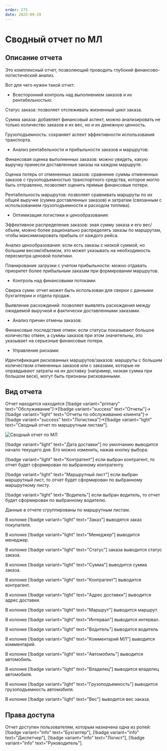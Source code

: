 ```yaml
---
order: 275
date: 2025-09-29
---
```

# Сводный отчет по МЛ

## Описание отчета

Это  комплексный отчет, позволяющий проводить глубокий финансово-логистический анализ.

Вот для чего нужен такой отчет:

- Всесторонний контроль над выполнением заказов и их рентабельностью:

Статус заказа: позволяет отслеживать жизненный цикл заказа.

Сумма заказа: добавляет финансовый аспект, можно анализировать не только количество заказов и их вес, но и их денежную ценность.

Грузоподъемность: сохраняет аспект эффективности использования транспорта.

- Анализ рентабельности и прибыльности заказов и маршрутов:

Финансовая оценка выполненных заказов: можно увидеть, какую выручку принесли доставленные заказы на каждом маршруте.

Оценка потерь от отмененных заказов: сравнение суммы отмененных заказов с грузоподъемностью транспортного средства, которое могло быть отправлено, позволяет оценить прямые финансовые потери.

Рентабельность маршрутов: позволяет сравнивать маршруты по их общей выручке (сумма доставленных заказов) и затратам (связанным с использованием грузоподъемности и расходом топлива).

- Оптимизация логистики и ценообразования:

Эффективное распределение заказов: зная сумму заказа и его вес/объем, можно более рационально распределять заказы по маршрутам, чтобы максимизировать прибыль от каждого рейса.

Анализ ценообразования: если есть заказы с низкой суммой, но большим весом/объемом, это может указывать на необходимость пересмотра ценовой политики.

Планирование загрузки с учетом прибыльности: можно отдавать приоритет более прибыльным заказам при формировании маршрутов.

- Контроль над финансовыми потоками:

Сверка сумм: отчет может быть использован для сверки с данными бухгалтерии и отдела продаж.

Выявление расхождений: позволяет выявлять расхождения между ожидаемой выручкой и фактически доставленными заказами.

- Анализ причин отмены заказов:

Финансовые последствия отмен: если статусы показывают большое количество отмен, а суммы заказов при этом значительны, это указывает на серьезные финансовые потери.

- Управление рисками:

Идентификация рискованных маршрутов/заказов: маршруты с большим количеством отмененных заказов или с заказами, которые не оправдывают затраты на их доставку (например, низкая сумма при большом весе), могут быть признаны рискованными.

## Вид отчета

Отчет находится находится [!badge variant="primary" text="Обслуживание"]->[!badge variant="success" text="Отчеты"]->[!badge variant="light" text="Отчеты по обслуживанию клиента"]->[!badge variant="success" text="Логистика"]->[!badge variant="light" text="Сводный отчет по маршрутным листам"].

![Сводный отчет по МЛ](/images/Сводный_отчет_по_мл.jpg)

[!badge variant="light" text="Дата доставки"] по умолчанию выводится начало текущего дня. Его можно изменить, нажав кнопку выбора.

[!badge variant="light" text="Контрагент"] если выбран контрагент, то отчет будет сформирован по выбранному контрагенту. 

[!badge variant="light" text="Маршрутный лист"] если выбран маршрутный лист, то отчет будет сформирован по выбранному маршрутному листу. 

[!badge variant="light" text="Водитель"] если  выбран водитель, то отчет будет сформирован по выбранному водителю. 

Данные в отчете сгруппированы по маршрутным листам.

В колонке [!badge variant="light" text="Заказ"] выводятся заказ покупателя.

В колонке [!badge variant="light" text="Менеджер"] выводится менеджер.

В колонке [!badge variant="light" text="Статус"] заказа выводится статус заказа.

В колонке [!badge variant="light" text="Сумма"] выводится сумма заказа.

В колонке [!badge variant="light" text="Контрагент"] выводится контрагент.

В колонке [!badge variant="light" text="Адрес доставки"] выводится адрес доставки.

В колонке [!badge variant="light" text="Маршрут"] выводится маршрут.

В колонке [!badge variant="light" text="Интервал"] выводится интервал.

В колонке [!badge variant="light" text="Водитель"] выводится водитель

В колонке [!badge variant="light" text="Комментарий МЛ"] выводится комментарий.

В колонке [!badge variant="light" text="Автомобиль"] выводится автомобиль.

В колонке [!badge variant="light" text="Владелец"] выводится владелец автомобиля.

В колонке [!badge variant="light" text="Грузоподъемность"] выводится грузоподъемность автомобиля.

В колонке [!badge variant="light" text="Вес"] выводится вес заказа.

## Права доступа

Отчет доступен пользователям, которым назначена одна из ролей: [!badge variant="info" text="Бухгалтер"], [!badge variant="info" text="Диспетчер"], [!badge variant="info" text="Логист"], [!badge variant="info" text="Руководитель"].
